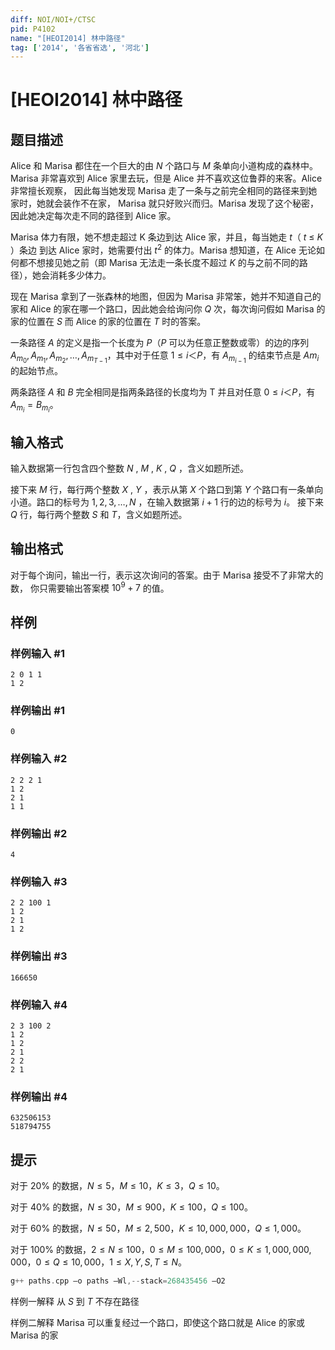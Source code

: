 ```yaml
---
diff: NOI/NOI+/CTSC
pid: P4102
name: "[HEOI2014] 林中路径"
tag: ['2014', '各省省选', '河北']
---
```

# [HEOI2014] 林中路径
## 题目描述

Alice 和 Marisa 都住在一个巨大的由 $N$ 个路口与 $M$ 条单向小道构成的森林中。Marisa 非常喜欢到 Alice 家里去玩，但是 Alice 并不喜欢这位鲁莽的来客。Alice 非常擅长观察， 因此每当她发现 Marisa 走了一条与之前完全相同的路径来到她家时，她就会装作不在家， Marisa 就只好败兴而归。Marisa 发现了这个秘密，因此她决定每次走不同的路径到 Alice 家。

Marisa 体力有限，她不想走超过 K 条边到达 Alice 家，并且，每当她走 $t$（ $t$ $\leq$ $K$ ）条边 到达 Alice 家时，她需要付出 $t^2$ 的体力。Marisa 想知道，在 Alice 无论如何都不想接见她之前（即 Marisa 无法走一条长度不超过 $K$ 的与之前不同的路径），她会消耗多少体力。

现在 Marisa 拿到了一张森林的地图，但因为 Marisa 非常笨，她并不知道自己的家和 Alice 的家在哪一个路口，因此她会给询问你 $Q$ 次，每次询问假如 Marisa 的家的位置在 $S$ 而 Alice 的家的位置在 $T$ 时的答案。

一条路径 $A$ 的定义是指一个长度为 $P$（$P$ 可以为任意正整数或零）的边的序列 $A_{m_0},A_{m_1},A_{m_2},…,A_{m_{T-1}}$，其中对于任意 $1 \leq i ＜ P$，有 $A_{m_{i-1}}$ 的结束节点是 $Am_i$ 的起始节点。

两条路径 $A$ 和 $B$ 完全相同是指两条路径的长度均为 T 并且对任意 $0\leq i＜P$，有 $A_{m_i} = B_{m_i}$。
## 输入格式

输入数据第一行包含四个整数 $N$ , $M$ , $K$ , $Q$ ，含义如题所述。

接下来 $M$ 行，每行两个整数 $X$ , $Y$ ，表示从第 $X$ 个路口到第 $Y$ 个路口有一条单向小道。路口的标号为 $1,2,3,…,N$ ，在输入数据第 $i+1$ 行的边的标号为 $i$。  接下来 $Q$ 行，每行两个整数 $S$ 和 $T$，含义如题所述。
## 输出格式

对于每个询问，输出一行，表示这次询问的答案。由于 Marisa 接受不了非常大的数， 你只需要输出答案模 $10^9+7$ 的值。
## 样例

### 样例输入 #1
```
2 0 1 1 
1 2
```
### 样例输出 #1
```
0
```
### 样例输入 #2
```
2 2 2 1 
1 2 
2 1 
1 1
```
### 样例输出 #2
```
4
```
### 样例输入 #3
```
2 2 100 1 
1 2 
2 1 
1 2
```
### 样例输出 #3
```
166650
```
### 样例输入 #4
```
2 3 100 2 
1 2 
1 2 
2 1 
2 2 
2 1
```
### 样例输出 #4
```
632506153
518794755
```
## 提示

对于 $20\%$ 的数据，$N\leq  5$，$M\leq 10$，$K\leq 3$，$Q\leq 10$。

对于 $40\%$ 的数据，$N\leq  30$，$M\leq 900$，$K\leq 100$，$Q\leq 100$。

对于 $60\%$ 的数据，$N\leq  50$，$M\leq 2,500$，$K\leq 10,000,000$，$Q\leq 1,000$。

对于 $100\%$ 的数据，$2\leq  N\leq 100$，$0\leq M\leq 100,000$，$0\leq K\leq 1,000,000,000$，$0\leq Q\leq 10,000$，$1\leq X,Y,S,T\leq N$。

```cpp
g++ paths.cpp –o paths –Wl,--stack=268435456 –O2 
```
样例一解释 从 $S$ 到 $T$ 不存在路径

 
样例二解释 Marisa 可以重复经过一个路口，即使这个路口就是 Alice 的家或 Marisa 的家

